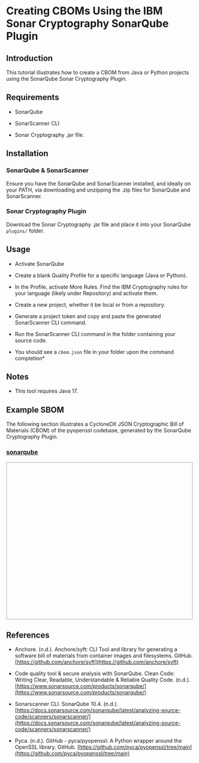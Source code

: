 # Creating CBOMs Using the IBM Sonar Cryptography SonarQube Plugin

## Introduction

This tutorial illustrates how to create a CBOM from Java or Python projects using the SonarQube Sonar Cryptography Plugin.

## Requirements

* SonarQube

* SonarScanner CLI

* Sonar Cryptography .jar file.

## Installation

### SonarQube & SonarScanner

Ensure you have the SonarQube and SonarScanner installed, and ideally on your PATH, via downloading and unzipping the .zip files for SonarQube and SonarScanner.

### Sonar Cryptography Plugin

Download the Sonar Cryptography .jar file and place it into your SonarQube ```plugins/``` folder.


## Usage

* Activate SonarQube

* Create a blank Quality Profile for a specific language (Java or Python).

* In the Profile, activate More Rules. Find the IBM Cryptography rules for your language (likely under Repository) and activate them.

* Create a new project, whether it be local or from a repository.

* Generate a project token and copy and paste the generated SonarScanner CLI command.

* Run the SonarScanner CLI command in the folder containing your source code.

* You should see a ```cbom.json``` file in your folder upon the command completion*

## Notes

* This tool requires Java 17.

## Example SBOM

The following section illustrates a CycloneDX JSON Cryptographic Bill of Materials (CBOM) of the pyopenssl codebase, generated by the SonarQube Cryptography Plugin.

<html lang="en">
<head>
    <meta charset="UTF-8">
    <meta name="viewport" content="width=device-width, initial-scale=1.0">
    <title>Pretty JSON Display</title>
    <style>
        #json-container {
            height: 400px; /* Set a fixed height */
            overflow-y: auto; /* Enable vertical scrolling */
            border: 2px solid #ccc; /* Optional: add a border for visibility */
            padding: 10px;
        }
        #xml-container {
            height: 400px; /* Set a fixed height */
            overflow-y: auto; /* Enable vertical scrolling */
            border: 2px solid #ccc; /* Optional: add a border for visibility */
            padding: 10px;
        }
        pre {
            margin: 0;
            white-space: pre-wrap;
            word-wrap: break-word;
        }
    </style>
</head>
<body>
    <h3>
        <a href="./cbom.sonar.json">sonarqube</a>
    </h3>
    <div id="json-container">
        <pre id="json-display"></pre>
    </div>
    <script>
        function display_json(url, elementid){
        fetch(url)
            .then(response => response.json())
            .then(data => {
                document.getElementById(elementid).textContent = JSON.stringify(data, null, 2);
            })
            .catch(error => console.error('Error fetching JSON:', error));
        }
        function display_xml(url, elementid){
        fetch(url)
            .then(response => response.text())
            .then(data => {
                document.getElementById(elementid).textContent = data;
            })
            .catch(error => console.error('Error fetching XML:', error));
        }
    display_json('./cbom.sonar.json', 'json-display');
    </script>
</body>
</html>


## References

* Anchore. (n.d.). Anchore/syft: CLI Tool and library for generating a software bill of materials from container images and filesystems. GitHub. [https://github.com/anchore/syft](https://github.com/anchore/syft)

* Code quality tool & secure analysis with SonarQube. Clean Code: Writing Clear, Readable, Understandable & Reliable Quality Code. (n.d.). [https://www.sonarsource.com/products/sonarqube/](https://www.sonarsource.com/products/sonarqube/) 

* Sonarscanner CLI. SonarQube 10.4. (n.d.). [https://docs.sonarsource.com/sonarqube/latest/analyzing-source-code/scanners/sonarscanner/](https://docs.sonarsource.com/sonarqube/latest/analyzing-source-code/scanners/sonarscanner/)

* Pyca. (n.d.). GitHub - pyca/pyopenssl: A Python wrapper around the OpenSSL library. GitHub. [https://github.com/pyca/pyopenssl/tree/main](https://github.com/pyca/pyopenssl/tree/main)
